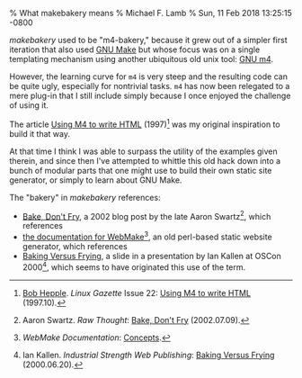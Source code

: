 % What makebakery means
% Michael F. Lamb
% Sun, 11 Feb 2018 13:25:15 -0800

_makebakery_ used to be "m4-bakery," because it grew out of a simpler first iteration that also used [GNU Make][] but whose focus was on a single templating mechanism using another ubiquitous old unix tool: [GNU m4][].

However, the learning curve for `m4` is very steep and the resulting code can be quite ugly, especially for nontrivial tasks.
`m4` has now been relegated to a mere plug-in that I still include simply because I once enjoyed the challenge of using it.

The article [Using M4 to write HTML][] (1997)[^4] was my original inspiration to build it that way.

At that time I think I was able to surpass the utility of the examples given therein, and since then I've attempted to whittle this old hack down into a bunch of modular parts that one might use to build their own static site generator, or simply to learn about GNU Make.

The "bakery" in _makebakery_ references:

- [Bake, Don't Fry][], a 2002 blog post by the late Aaron Swartz[^1], which references
- [the documentation for WebMake][concepts][^2], an old perl-based static website generator, which references
- [Baking Versus Frying][], a slide in a presentation by Ian Kallen at OSCon 2000[^3], which seems to have originated this use of the term.

[^1]: Aaron Swartz. _Raw Thought_: [Bake, Don't Fry][] (2002.07.09).
[^2]: _WebMake Documentation_: [Concepts][concepts].
[^3]: Ian Kallen. _Industrial Strength Web Publishing_: [Baking Versus Frying] (2000.06.20).
[^4]: [Bob Hepple][]. _Linux Gazette_ Issue 22: [Using M4 to write HTML][] (1997.10).

[Bake, Don't Fry]: http://www.aaronsw.com/weblog/000404
[concepts]: http://webmake.taint.org/dist/doc/concepts.html
[Baking Versus Frying]: http://www.arachna.com/edu/talks/iswp/slides/baking_versus_frying.html
[GNU Make]: http://www.gnu.org/software/make/
[GNU m4]: http://www.gnu.org/software/m4/
[Using M4 to write HTML]: http://web.archive.org/web/19980529230944/http://www.linuxgazette.com/issue22/using_m4.html
[Bob Hepple]: http://bhepple.freeshell.org/

